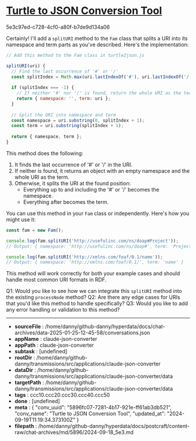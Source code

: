# [Turtle to JSON Conversion Tool](https://claude.ai/chat/5896fc07-7281-4b17-921e-ff61ab3db521)

5e3c97ed-c728-4cf0-a80f-b7de9d134a06

 Certainly! I'll add a `splitURI` method to the `Fam` class that splits a URI into its namespace and term parts as you've described. Here's the implementation:

```javascript
// Add this method to the Fam class in turtle2json.js

splitURI(uri) {
  // Find the last occurrence of '#' or '/'
  const splitIndex = Math.max(uri.lastIndexOf('#'), uri.lastIndexOf('/'));
  
  if (splitIndex === -1) {
    // If neither '#' nor '/' is found, return the whole URI as the term
    return { namespace: '', term: uri };
  }
  
  // Split the URI into namespace and term
  const namespace = uri.substring(0, splitIndex + 1);
  const term = uri.substring(splitIndex + 1);
  
  return { namespace, term };
}
```

This method does the following:

1. It finds the last occurrence of '#' or '/' in the URI.
2. If neither is found, it returns an object with an empty namespace and the whole URI as the term.
3. Otherwise, it splits the URI at the found position:
   - Everything up to and including the '#' or '/' becomes the namespace.
   - Everything after becomes the term.

You can use this method in your `Fam` class or independently. Here's how you might use it:

```javascript
const fam = new Fam();

console.log(fam.splitURI('http://usefulinc.com/ns/doap#Project'));
// Output: { namespace: 'http://usefulinc.com/ns/doap#', term: 'Project' }

console.log(fam.splitURI('http://xmlns.com/foaf/0.1/name'));
// Output: { namespace: 'http://xmlns.com/foaf/0.1/', term: 'name' }
```

This method will work correctly for both your example cases and should handle most common URI formats in RDF.

Q1: Would you like to see how we can integrate this `splitURI` method into the existing `processNode` method?
Q2: Are there any edge cases for URIs that you'd like this method to handle specifically?
Q3: Would you like to add any error handling or validation to this method?

---

* **sourceFile** : /home/danny/github-danny/hyperdata/docs/chat-archives/data-2025-01-25-12-45-58/conversations.json
* **appName** : claude-json-converter
* **appPath** : claude-json-converter
* **subtask** : [undefined]
* **rootDir** : /home/danny/github-danny/transmissions/src/applications/claude-json-converter
* **dataDir** : /home/danny/github-danny/transmissions/src/applications/claude-json-converter/data
* **targetPath** : /home/danny/github-danny/transmissions/src/applications/claude-json-converter/data
* **tags** : ccc10.ccc20.ccc30.ccc40.ccc50
* **done** : [undefined]
* **meta** : {
  "conv_uuid": "5896fc07-7281-4b17-921e-ff61ab3db521",
  "conv_name": "Turtle to JSON Conversion Tool",
  "updated_at": "2024-09-19T11:19:34.373100Z"
}
* **filepath** : /home/danny/github-danny/hyperdata/docs/postcraft/content-raw/chat-archives/md/5896/2024-09-18_5e3.md